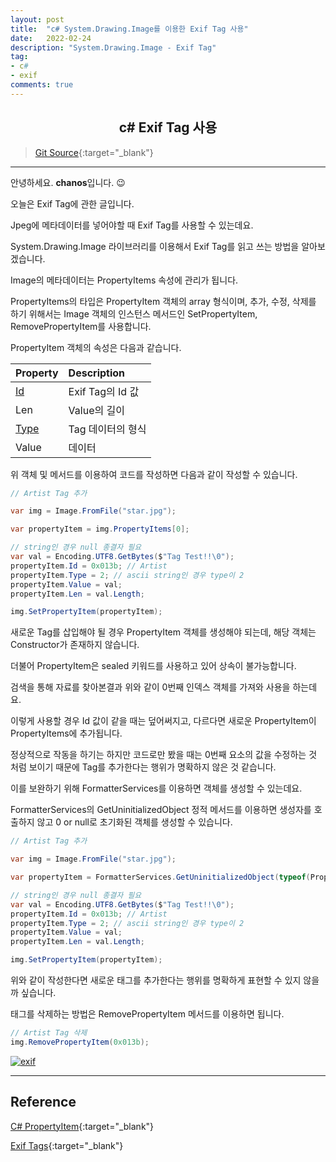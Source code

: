```yaml
---
layout: post
title:  "c# System.Drawing.Image를 이용한 Exif Tag 사용"
date:   2022-02-24
description: "System.Drawing.Image - Exif Tag"
tag: 
- c#
- exif
comments: true
---
```


## <center>c# Exif Tag 사용</center> 

>[Git Source](https://github.com/chanos-dev/blogcode/tree/master/22-0224){:target="_blank"}

---

안녕하세요. <b>chanos</b>입니다. 😉

오늘은 Exif Tag에 관한 글입니다.

Jpeg에 메타데이터를 넣어야할 때 Exif Tag를 사용할 수 있는데요.

System.Drawing.Image 라이브러리를 이용해서 Exif Tag를 읽고 쓰는 방법을 알아보겠습니다.

Image의 메타데이터는 PropertyItems 속성에 관리가 됩니다.

PropertyItems의 타입은 PropertyItem 객체의 array 형식이며, 추가, 수정, 삭제를 하기 위해서는 Image 객체의 인스턴스 메서드인 SetPropertyItem, RemovePropertyItem를 사용합니다.

PropertyItem 객체의 속성은 다음과 같습니다.

| Property  | Description |
| :------   | :----------- |
| [Id](https://docs.microsoft.com/ko-kr/dotnet/api/system.drawing.imaging.propertyitem.id?view=dotnet-plat-ext-6.0) | Exif Tag의 Id 값 |
| Len | Value의 길이   | 
| [Type](https://docs.microsoft.com/ko-kr/dotnet/api/system.drawing.imaging.propertyitem.type?view=dotnet-plat-ext-6.0#System_Drawing_Imaging_PropertyItem_Type) | Tag 데이터의 형식 |
| Value | 데이터 |

위 객체 및 메서드를 이용하여 코드를 작성하면 다음과 같이 작성할 수 있습니다.

```c#
// Artist Tag 추가

var img = Image.FromFile("star.jpg");

var propertyItem = img.PropertyItems[0];

// string인 경우 null 종결자 필요
var val = Encoding.UTF8.GetBytes($"Tag Test!!\0");
propertyItem.Id = 0x013b; // Artist
propertyItem.Type = 2; // ascii string인 경우 type이 2
propertyItem.Value = val;
propertyItem.Len = val.Length;

img.SetPropertyItem(propertyItem);
```

새로운 Tag를 삽입해야 될 경우 PropertyItem 객체를 생성해야 되는데, 해당 객체는 Constructor가 존재하지 않습니다.

더불어 PropertyItem은 sealed 키워드를 사용하고 있어 상속이 불가능합니다.

검색을 통해 자료를 찾아본결과 위와 같이 0번째 인덱스 객체를 가져와 사용을 하는데요.

이렇게 사용할 경우 Id 값이 같을 때는 덮어써지고, 다르다면 새로운 PropertyItem이 PropertyItems에 추가됩니다.

정상적으로 작동을 하기는 하지만 코드로만 봤을 때는 0번째 요소의 값을 수정하는 것 처럼 보이기 때문에 Tag를 추가한다는 행위가 명확하지 않은 것 같습니다.

이를 보완하기 위해 FormatterServices를 이용하면 객체를 생성할 수 있는데요.

FormatterServices의 GetUninitializedObject 정적 메서드를 이용하면 생성자를 호출하지 않고 0 or null로 초기화된 객체를 생성할 수 있습니다.

```c#
// Artist Tag 추가

var img = Image.FromFile("star.jpg");

var propertyItem = FormatterServices.GetUninitializedObject(typeof(PropertyItem)) as PropertyItem;

// string인 경우 null 종결자 필요
var val = Encoding.UTF8.GetBytes($"Tag Test!!\0");
propertyItem.Id = 0x013b; // Artist
propertyItem.Type = 2; // ascii string인 경우 type이 2
propertyItem.Value = val;
propertyItem.Len = val.Length;

img.SetPropertyItem(propertyItem);
```

위와 같이 작성한다면 새로운 태그를 추가한다는 행위를 명확하게 표현할 수 있지 않을까 싶습니다.

태그를 삭제하는 방법은 RemovePropertyItem 메서드를 이용하면 됩니다.

```c#
// Artist Tag 삭제
img.RemovePropertyItem(0x013b);
```

<a href="{{site.url}}/images/posts/2022-02-24/exif.png"><img src= "{{site.url}}/images/posts/2022-02-24/exif.png" alt="exif"></a>

---

## Reference

[C# PropertyItem](https://docs.microsoft.com/ko-kr/dotnet/api/system.drawing.imaging.propertyitem?view=dotnet-plat-ext-6.0){:target="_blank"}

[Exif Tags](https://exiftool.org/TagNames/EXIF.html){:target="_blank"}